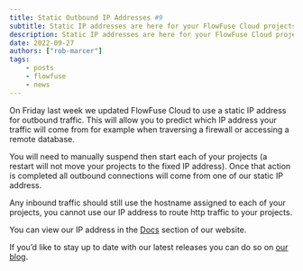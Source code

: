 ```yaml
---
title: Static Outbound IP Addresses #9
subtitle: Static IP addresses are here for your FlowFuse Cloud projects’ outbound connections
description: Static IP addresses are here for your FlowFuse Cloud projects’ outbound connections
date: 2022-09-27
authors: ["rob-marcer"]
tags:
    - posts
    - flowfuse
    - news
---
```


On Friday last week we updated FlowFuse Cloud to use a static IP address for outbound traffic. This will allow you to predict which IP address your traffic will come from for example when traversing a firewall or accessing a remote database.
<!--more-->

You will need to manually suspend then start each of your projects (a restart will not move your projects to the fixed IP address). Once that action is completed all outbound connections will come from one of our static IP address.

Any inbound traffic should still use the hostname assigned to each of your projects, you cannot use our IP address to route http traffic to your projects.

You can view our IP address in the [Docs](/docs/cloud/introduction/#ip-addresses) section of our website.

If you’d like to stay up to date with our latest releases you can do so on [our blog](/blog).
